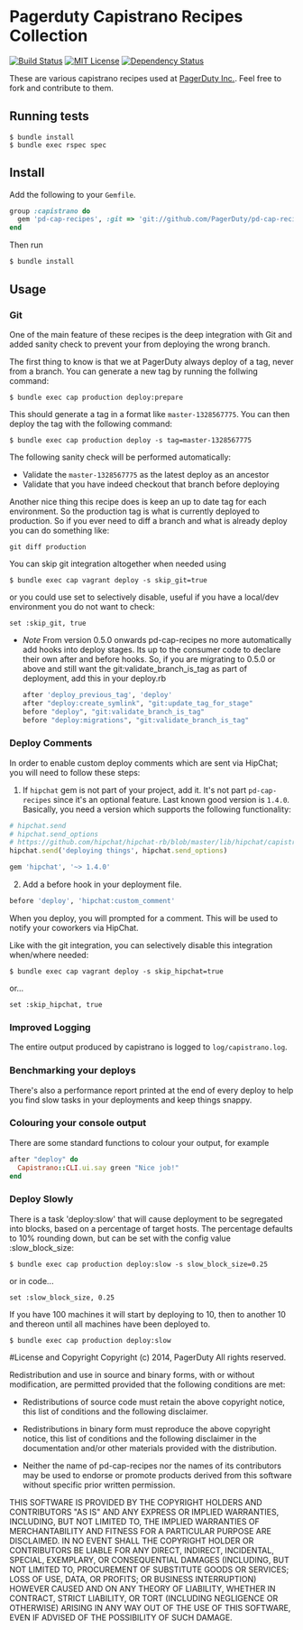 # Pagerduty Capistrano Recipes Collection

[![Build Status](https://img.shields.io/travis/PagerDuty/pd-cap-recipes/master.svg)](https://travis-ci.org/PagerDuty/pd-cap-recipes)
[![MIT License](https://img.shields.io/badge/license-MIT-brightgreen.svg)](https://tldrlegal.com/license/mit-license)
[![Dependency Status](https://img.shields.io/gemnasium/PagerDuty/pd-cap-recipes.svg)](https://gemnasium.com/PagerDuty/pd-cap-recipes)

These are various capistrano recipes used at [PagerDuty Inc.](http://www.pagerduty.com/). Feel free to fork and contribute to them.

## Running tests

    $ bundle install
    $ bundle exec rspec spec

## Install

Add the following to your `Gemfile`.

```ruby
group :capistrano do
  gem 'pd-cap-recipes', :git => 'git://github.com/PagerDuty/pd-cap-recipes.git'
end
```

Then run

    $ bundle install

## Usage

### Git

One of the main feature of these recipes is the deep integration with Git and added sanity check to prevent your from deploying the wrong branch.

The first thing to know is that we at PagerDuty always deploy of a tag, never from a branch. You can generate a new tag by running the follwing command:

    $ bundle exec cap production deploy:prepare

This should generate a tag in a format like `master-1328567775`. You can then deploy the tag with the following command:

    $ bundle exec cap production deploy -s tag=master-1328567775

The following sanity check will be performed automatically:

* Validate the `master-1328567775` as the latest deploy as an ancestor
* Validate that you have indeed checkout that branch before deploying

Another nice thing this recipe does is keep an up to date tag for each environment. So the production tag is what is currently deployed to production. So if you ever need to diff a branch and what is already deploy you can do something like:

    git diff production

You can skip git integration altogether when needed using

    $ bundle exec cap vagrant deploy -s skip_git=true

or you could use set to selectively disable, useful if you have a local/dev environment you do not want to check:

    set :skip_git, true

* _Note_ From version 0.5.0 onwards pd-cap-recipes no more automatically add hooks into deploy stages. Its up to the consumer code to declare their own after and before hooks. So, if you are migrating to 0.5.0 or above and still want the git:validate_branch_is_tag as part of deployment, add this in your deploy.rb
    ```ruby
    after 'deploy_previous_tag', 'deploy'
    after "deploy:create_symlink", "git:update_tag_for_stage"
    before "deploy", "git:validate_branch_is_tag"
    before "deploy:migrations", "git:validate_branch_is_tag"
    ```

### Deploy Comments

In order to enable custom deploy comments which are sent via HipChat; you will need to follow these steps:

1. If `hipchat` gem is not part of your project, add it. It's not part `pd-cap-recipes` since it's an optional feature. Last known good version is `1.4.0`. Basically, you need a version which supports the following functionality:

  ```ruby
  # hipchat.send
  # hipchat.send_options
  # https://github.com/hipchat/hipchat-rb/blob/master/lib/hipchat/capistrano2.rb
  hipchat.send('deploying things', hipchat.send_options)
  ```

  ```ruby
  gem 'hipchat', '~> 1.4.0'
  ```

2. Add a before hook in your deployment file.

  ```ruby
  before 'deploy', 'hipchat:custom_comment'
  ```

When you deploy, you will prompted for a comment. This will be used to notify your coworkers via HipChat.

Like with the git integration, you can selectively disable this integration when/where needed:

    $ bundle exec cap vagrant deploy -s skip_hipchat=true

or...

    set :skip_hipchat, true

### Improved Logging

The entire output produced by capistrano is logged to `log/capistrano.log`.

### Benchmarking your deploys

There's also a performance report printed at the end of every deploy to help you find slow tasks in your deployments and keep things snappy.

### Colouring your console output

There are some standard functions to colour your output, for example

  ```ruby
  after "deploy" do
    Capistrano::CLI.ui.say green "Nice job!"
  end
  ```

### Deploy Slowly

There is a task 'deploy:slow' that will cause deployment to be segregated into blocks, based on a percentage of target hosts. The percentage defaults to 10% rounding down, but can be set with the config value :slow_block_size:

    $ bundle exec cap production deploy:slow -s slow_block_size=0.25

or in code...

    set :slow_block_size, 0.25

If you have 100 machines it will start by deploying to 10, then to another 10 and thereon until all machines have been deployed to.

    $ bundle exec cap production deploy:slow

#License and Copyright
Copyright (c) 2014, PagerDuty
All rights reserved.

Redistribution and use in source and binary forms, with or without modification, are permitted provided that the following conditions are met:

* Redistributions of source code must retain the above copyright notice, this list of conditions and the following disclaimer.

* Redistributions in binary form must reproduce the above copyright notice, this list of conditions and the following disclaimer in the documentation and/or other materials provided with the distribution.

* Neither the name of pd-cap-recipes nor the names of its contributors may be used to endorse or promote products derived from this software without specific prior written permission.

THIS SOFTWARE IS PROVIDED BY THE COPYRIGHT HOLDERS AND CONTRIBUTORS "AS IS" AND ANY EXPRESS OR IMPLIED WARRANTIES, INCLUDING, BUT NOT LIMITED TO, THE IMPLIED WARRANTIES OF MERCHANTABILITY AND FITNESS FOR A PARTICULAR PURPOSE ARE DISCLAIMED. IN NO EVENT SHALL THE COPYRIGHT HOLDER OR CONTRIBUTORS BE LIABLE FOR ANY DIRECT, INDIRECT, INCIDENTAL, SPECIAL, EXEMPLARY, OR CONSEQUENTIAL DAMAGES (INCLUDING, BUT NOT LIMITED TO, PROCUREMENT OF SUBSTITUTE GOODS OR SERVICES; LOSS OF USE, DATA, OR PROFITS; OR BUSINESS INTERRUPTION) HOWEVER CAUSED AND ON ANY THEORY OF LIABILITY, WHETHER IN CONTRACT, STRICT LIABILITY, OR TORT (INCLUDING NEGLIGENCE OR OTHERWISE) ARISING IN ANY WAY OUT OF THE USE OF THIS SOFTWARE, EVEN IF ADVISED OF THE POSSIBILITY OF SUCH DAMAGE.
